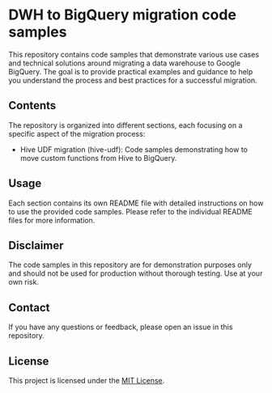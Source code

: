 # DWH to BigQuery migration code samples

This repository contains code samples that demonstrate various use cases and technical solutions around migrating a data warehouse to Google BigQuery. The goal is to provide practical examples and guidance to help you understand the process and best practices for a successful migration.

## Contents
The repository is organized into different sections, each focusing on a specific aspect of the migration process:

- Hive UDF migration (hive-udf): Code samples demonstrating how to move custom functions from Hive to BigQuery.

## Usage
Each section contains its own README file with detailed instructions on how to use the provided code samples. Please refer to the individual README files for more information.

## Disclaimer
The code samples in this repository are for demonstration purposes only and should not be used for production without thorough testing. Use at your own risk.

## Contact
If you have any questions or feedback, please open an issue in this repository.

## License
This project is licensed under the [MIT License](LICENSE).